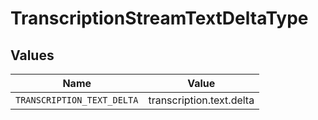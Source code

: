 # TranscriptionStreamTextDeltaType


## Values

| Name                       | Value                      |
| -------------------------- | -------------------------- |
| `TRANSCRIPTION_TEXT_DELTA` | transcription.text.delta   |